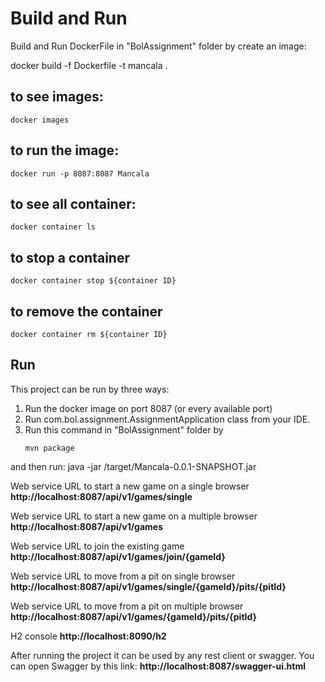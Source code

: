 # Build and Run
Build and Run DockerFile in "BolAssignment" folder by create an image:

docker build -f Dockerfile -t mancala .
## to see images:
```
docker images
```
## to run the image:
```
docker run -p 8087:8087 Mancala
```
## to see all container:
```
docker container ls
```
## to stop a container
```
docker container stop ${container ID}
```
## to remove the container
```
docker container rm ${container ID}
```


## Run
This project can be run by three ways:
1.  Run the docker image on port 8087 (or every available port)
2.	Run com.bol.assignment.AssignmentApplication class from your IDE.
3.	Run this command in "BolAssignment" folder by
      ```
      mvn package
      ```
and then run:
java -jar /target/Mancala-0.0.1-SNAPSHOT.jar

Web service URL to start a new game on a single browser **http://localhost:8087/api/v1/games/single**

Web service URL to start a new game on a multiple browser **http://localhost:8087/api/v1/games**

Web service URL to join the existing game **http://localhost:8087/api/v1/games/join/{gameId}**

Web service URL to move from a pit on single browser **http://localhost:8087/api/v1/games/single/{gameId}/pits/{pitId}**

Web service URL to move from a pit on multiple browser **http://localhost:8087/api/v1/games/{gameId}/pits/{pitId}**

H2 console **http://localhost:8090/h2**


After running the project it can be used by any rest client or swagger.
You can open Swagger by this link: **http://localhost:8087/swagger-ui.html**